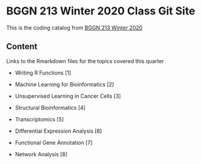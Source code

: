 # BGGN 213 Winter 2020 Class Git Site

This is the coding catalog from [BGGN 213 Winter 2020](https://bioboot.github.io/bggn213_W20/) 

## Content

Links to the Rmarkdown files for the topics covered this quarter

- Writing R Functions [1]

- Machine Learning for Bioinformatics [2]

- Unsupervised Learning in Cancer Cells [3]

- Structural Bioinformatics [4]

- Transcriptomics [5]

- Differential Expression Analysis [6]

- Functional Gene Annotation [7]

- Network Analysis [8]
